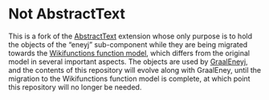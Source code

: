 # Not AbstractText

This is a fork of the [AbstractText][] extension
whose only purpose is to hold the objects of the “eneyj” sub-component
while they are being migrated towards the [Wikifunctions function model][],
which differs from the original model in several important aspects.
The objects are used by [GraalEneyj][],
and the contents of this repository will evolve along with GraalEney,
until the migration to the Wikifunctions function model is complete,
at which point this repository will no longer be needed.

[AbstractText]: https://github.com/google/abstracttext
[Wikifunctions function model]: https://meta.wikimedia.org/wiki/Abstract_Wikipedia/Function_model
[GraalEneyj]: https://github.com/lucaswerkmeister/graaleneyj/
